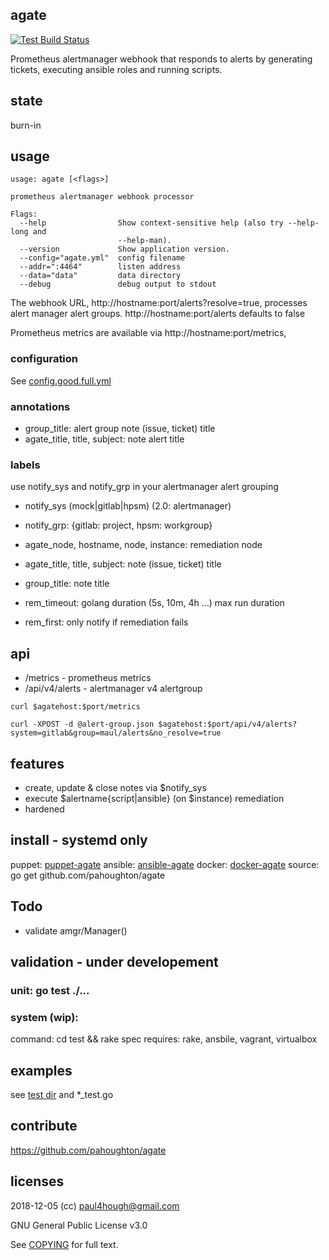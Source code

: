 ## agate

[![Test Build Status](https://travis-ci.org/pahoughton/agate.png)](https://travis-ci.org/pahoughton/agate)

Prometheus alertmanager webhook that responds to alerts by generating
tickets, executing ansible roles and running scripts.
## state

burn-in

## usage

```
usage: agate [<flags>]

prometheus alertmanager webhook processor

Flags:
  --help                Show context-sensitive help (also try --help-long and
                        --help-man).
  --version             Show application version.
  --config="agate.yml"  config filename
  --addr=":4464"        listen address
  --data="data"         data directory
  --debug               debug output to stdout

```

The webhook URL, http://hostname:port/alerts?resolve=true, processes
alert manager alert groups. http://hostname:port/alerts defaults to false

Prometheus metrics are available via http://hostname:port/metrics,

### configuration

See [config.good.full.yml](blob/master/config/testdata/config.good.full.yml)


### annotations

* group_title: alert group note (issue, ticket) title
* agate_title, title, subject: note alert title

### labels

use notify_sys and notify_grp in your alertmanager alert grouping

* notify_sys (mock|gitlab|hpsm) (2.0: alertmanager)
* notify_grp: {gitlab: project, hpsm: workgroup}

* agate_node, hostname, node, instance: remediation node
* agate_title, title, subject: note (issue, ticket) title
* group_title: note title

* rem_timeout: golang duration (5s, 10m, 4h ...) max run duration
* rem_first: only notify if remediation fails

## api

* /metrics - prometheus metrics
* /api/v4/alerts - alertmanager v4 alertgroup

```
curl $agatehost:$port/metrics

curl -XPOST -d @alert-group.json $agatehost:$port/api/v4/alerts?system=gitlab&group=maul/alerts&no_resolve=true

```


## features

* create, update & close notes via $notify_sys
* execute $alertname{script|ansible} (on $instance) remediation
* hardened

## install - systemd only

puppet: [puppet-agate](https://github.com/pahoughton/puppet-agate)
ansible: [ansible-agate](https://github.com/pahoughton/puppet-agate)
docker: [docker-agate](FIXME)
source: go get github.com/pahoughton/agate

## Todo

- validate amgr/Manager()

## validation - under developement

### unit: go test ./...

### system (wip):

command: cd test && rake spec
requires: rake, ansbile, vagrant, virtualbox

## examples

see [test dir](blob/master/test) and *_test.go

## contribute

https://github.com/pahoughton/agate

## licenses

2018-12-05 (cc) <paul4hough@gmail.com>

GNU General Public License v3.0

See [COPYING](blob/master/COPYING) for full text.
